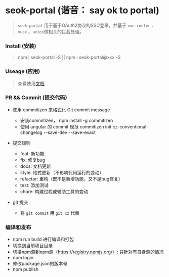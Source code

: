 # seok-portal (谐音： say ok to portal)
> `seok-portal` 用于基于OAuth2协议的SSO登录，并基于 `vue-router` 、`vuex` 、`axios`做相关的拦截处理。  

### Install (安装)
> npm i seok-portal -S || npm i seok-portal@xxx -S

### Useage (应用)
> 查看使用[文档](/USEAGE.md)

### PR && Commit (提交代码)
- 使用 commitizen 来格式化 Git commit message
  - 安装commitizen， npm install -g commitizen
  - 使用 angular 的 commit 规范 commitizen init cz-conventional-changelog --save-dev --save-exact
- 提交规则
  - feat: 新功能
  - fix: 修复bug
  - docs: 文档更新
  - style: 格式更新（不影响代码运行的变动）
  - refactor: 重构（既不是新增功能，又不是bug修复）
  - test: 添加测试
  - chore: 构建过程或辅助工具的变动

- git 提交
  - 将 `git commit` 用 `git cz` 代替


### 编译和发布
- npm run build 进行编译和打包
- 切换到当前项目目录
- 切换npm源到npm源（https://registry.npmjs.org/）: 只针对有自身源的情况
- npm login
- 修改package.json的版本号
- npm publish
